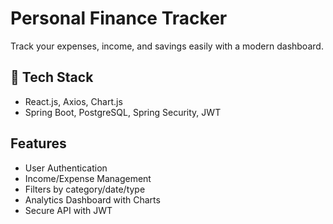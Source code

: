 # Personal Finance Tracker

Track your expenses, income, and savings easily with a modern dashboard.

## 🚀 Tech Stack

- React.js, Axios, Chart.js
- Spring Boot, PostgreSQL, Spring Security, JWT

##  Features

-  User Authentication
-  Income/Expense Management
-  Filters by category/date/type
-  Analytics Dashboard with Charts
-  Secure API with JWT
